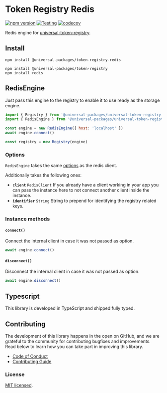 # Token Registry Redis

[![npm version](https://badge.fury.io/js/@universal-packages%2Ftoken-registry-redis.svg)](https://www.npmjs.com/package/@universal-packages/token-registry-redis)
[![Testing](https://github.com/universal-packages/universal-token-registry-redis/actions/workflows/testing.yml/badge.svg)](https://github.com/universal-packages/universal-token-registry-redis/actions/workflows/testing.yml)
[![codecov](https://codecov.io/gh/universal-packages/universal-token-registry-redis/branch/main/graph/badge.svg?token=CXPJSN8IGL)](https://codecov.io/gh/universal-packages/universal-token-registry-redis)

Redis engine for [universal-token-registry](https://github.com/universal-packages/universal-token-registry).

## Install

```shell
npm install @universal-packages/token-registry-redis

npm install @universal-packages/token-registry
npm install redis
```

## RedisEngine

Just pass this engine to the registry to enable it to use ready as the storage engine.

```js
import { Registry } from '@universal-packages/universal-token-registry'
import { RedisEngine } from '@universal-packages/universal-token-registry-redis'

const engine = new RedisEngine({ host: 'localhost' })
await engine.connect()

const registry = new Registry(engine)
```

### Options

`RedisEngine` takes the same [options](https://github.com/redis/node-redis/blob/master/docs/client-configuration.md) as the redis client.

Additionally takes the following ones:

- **`client`** `RedisClient`
  If you already have a client working in your app you can pass the instance here to not connect another client inside the instance.
- **`identifier`** `String`
  String to prepend for identifying the registry related keys.

### Instance methods
#### **`connect()`**

Connect the internal client in case it was not passed as option.

```js
await engine.connect()
```

#### **`disconnect()`**

Disconnect the internal client in case it was not passed as option.

```js
await engine.disconnect()
```

## Typescript

This library is developed in TypeScript and shipped fully typed.

## Contributing

The development of this library happens in the open on GitHub, and we are grateful to the community for contributing bugfixes and improvements. Read below to learn how you can take part in improving this library.

- [Code of Conduct](./CODE_OF_CONDUCT.md)
- [Contributing Guide](./CONTRIBUTING.md)

### License

[MIT licensed](./LICENSE).
